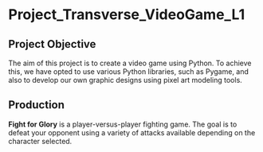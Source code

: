 # Project_Transverse_VideoGame_L1

## Project Objective

The aim of this project is to create a video game using Python. To achieve this, we have opted to use various Python libraries, such as Pygame, and also to develop our own graphic designs using pixel art modeling tools.

## Production

**Fight for Glory** is a player-versus-player fighting game. The goal is to defeat your opponent using a variety of attacks available depending on the character selected.

